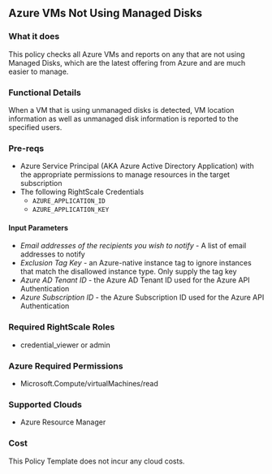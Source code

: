 ## Azure VMs Not Using Managed Disks

### What it does
This policy checks all Azure VMs and reports on any that are not using Managed Disks, which are the latest offering from Azure and are much easier to manage.

### Functional Details
When a VM that is using unmanaged disks is detected, VM location information as well as unmanaged disk information is reported to the specified users.

### Pre-reqs
- Azure Service Principal (AKA Azure Active Directory Application) with the appropriate permissions to manage resources in the target subscription
- The following RightScale Credentials
  - `AZURE_APPLICATION_ID`
  - `AZURE_APPLICATION_KEY`

#### Input Parameters
- *Email addresses of the recipients you wish to notify* - A list of email addresses to notify
- *Exclusion Tag Key* - an Azure-native instance tag to ignore instances that match the disallowed instance type. Only supply the tag key
- *Azure AD Tenant ID* - the Azure AD Tenant ID used for the Azure API Authentication
- *Azure Subscription ID* - the Azure Subscription ID used for the Azure API Authentication

### Required RightScale Roles
- credential_viewer or admin

### Azure Required Permissions
- Microsoft.Compute/virtualMachines/read

### Supported Clouds
- Azure Resource Manager

### Cost
This Policy Template does not incur any cloud costs.